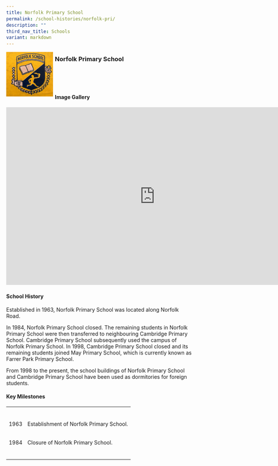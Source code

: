 ```yaml
---
title: Norfolk Primary School
permalink: /school-histories/norfolk-pri/
description: ""
third_nav_title: Schools
variant: markdown
---
```

<img src="/images/norfolk_primary_crest01.jpg" style="width:25%;margin-right:5px;" align="left">
<h3><strong> Norfolk Primary School</strong><br></h3>
<br> 

<br><h4><strong>Image Gallery</strong></h4>
<div class="iframe-wrapper">
<iframe height="479" width="800" allowfullscreen="true" frameborder="0" src="https://docs.google.com/presentation/d/e/2PACX-1vSTwNHaG-hk-rLsG0kCeiIBlYpkdIJ3L8mmVGwGjPvibMuF4jVBHnmDPO-kZJ06K-x3_U-Z--KLi3Om/embed?start=false&amp;loop=true&amp;delayms=5000"></iframe>
</div>
<h4><strong>School History</strong></h4>
<p>Established in 1963, Norfolk Primary School was located along Norfolk
Road.</p>
<p>In 1984, Norfolk Primary School closed. The remaining students in Norfolk
Primary School were then transferred to neighbouring Cambridge Primary
School. Cambridge Primary School subsequently used the campus of Norfolk
Primary School. In 1998, Cambridge Primary School closed and its remaining
students joined May Primary School, which is currently known as Farrer
Park Primary School.&nbsp; &nbsp;</p>
<p>From 1998 to the present, the school buildings of Norfolk Primary School
and Cambridge Primary School have been used as dormitories for foreign
students.</p>
<h4><strong>Key Milestones</strong></h4>
<table style="minWidth: 50px">
<colgroup>
<col>
<col>
</colgroup>
<tbody>
<tr>
<th rowspan="1" colspan="1">
<p></p>
</th>
<th rowspan="1" colspan="1">
<p></p>
</th>
</tr>
<tr>
<td rowspan="1" colspan="1">
<p>1963</p>
</td>
<td rowspan="1" colspan="1">
<p>Establishment of Norfolk Primary School.</p>
</td>
</tr>
<tr>
<td rowspan="1" colspan="1">
<p>1984</p>
</td>
<td rowspan="1" colspan="1">
<p>Closure of Norfolk Primary School.</p>
</td>
</tr>
<tr>
<td rowspan="1" colspan="1">
<p></p>
</td>
<td rowspan="1" colspan="1">
<p></p>
</td>
</tr>
</tbody>
</table>
<p></p>